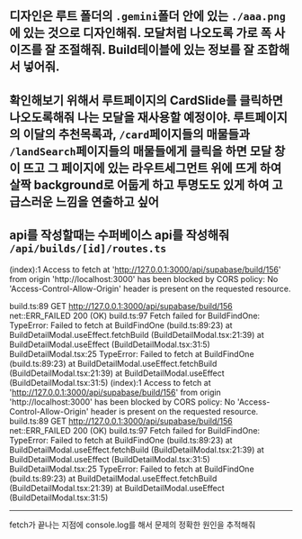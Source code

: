 디자인은 루트 폴더의 `.gemini`폴더 안에 있는 `./aaa.png`에 있는 것으로 디자인해줘. 모달처럼 나오도록 가로 폭 사이즈를 잘 조절해줘.
Build테이블에 있는 정보를 잘 조합해서 넣어줘.
--------
확인해보기 위해서 루트페이지의 CardSlide를 클릭하면 나오도록해줘
나는 모달을 재사용할 예정이야. 루트페이지의 이달의 추천목록과, `/card`페이지들의 매물들과 `/landSearch`페이지들의 매물들에게 클릭을 하면 모달 창이 뜨고 그 페이지에 있는 라우트세그먼트 위에 뜨게 하여 살짝 background로 어둡게 하고 투명도도 있게 하여 고급스러운 느낌을 연출하고 싶어
-----------
api를 작성할때는 수퍼베이스 api를 작성해줘 `/api/builds/[id]/routes.ts`
------------------------------
(index):1 Access to fetch at 'http://127.0.0.1:3000/api/supabase/build/156' from origin 'http://localhost:3000' has been blocked by CORS policy: No 'Access-Control-Allow-Origin' header is present on the requested resource.

build.ts:89 
 GET http://127.0.0.1:3000/api/supabase/build/156 net::ERR_FAILED 200 (OK)
build.ts:97 Fetch failed for BuildFindOne: TypeError: Failed to fetch
    at BuildFindOne (build.ts:89:23)
    at BuildDetailModal.useEffect.fetchBuild (BuildDetailModal.tsx:21:39)
    at BuildDetailModal.useEffect (BuildDetailModal.tsx:31:5)
BuildDetailModal.tsx:25 TypeError: Failed to fetch
    at BuildFindOne (build.ts:89:23)
    at BuildDetailModal.useEffect.fetchBuild (BuildDetailModal.tsx:21:39)
    at BuildDetailModal.useEffect (BuildDetailModal.tsx:31:5)
(index):1 Access to fetch at 'http://127.0.0.1:3000/api/supabase/build/156' from origin 'http://localhost:3000' has been blocked by CORS policy: No 'Access-Control-Allow-Origin' header is present on the requested resource.
build.ts:89 
 GET http://127.0.0.1:3000/api/supabase/build/156 net::ERR_FAILED 200 (OK)
build.ts:97 Fetch failed for BuildFindOne: TypeError: Failed to fetch
    at BuildFindOne (build.ts:89:23)
    at BuildDetailModal.useEffect.fetchBuild (BuildDetailModal.tsx:21:39)
    at BuildDetailModal.useEffect (BuildDetailModal.tsx:31:5)
BuildDetailModal.tsx:25 TypeError: Failed to fetch
    at BuildFindOne (build.ts:89:23)
    at BuildDetailModal.useEffect.fetchBuild (BuildDetailModal.tsx:21:39)
    at BuildDetailModal.useEffect (BuildDetailModal.tsx:31:5)


---------
fetch가 끝나는 지점에 console.log를 해서 문제의 정확한 원인을 추적해줘
